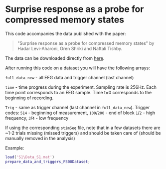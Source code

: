 # Surprise response as a probe for compressed memory states

This code accompanies the data published with the paper:

> "Surprise response as a probe for compressed memory states" 
by Hadar Levi-Aharoni, Oren Shriki and Naftali Tishby.

The data can be downloaded directly from [here](https://www.dropbox.com/s/66c4y2kzug3cvcz/P300Data_and_Code.zip?dl=1). 

After running this code on a dataset you will have the following arrays:

`full_data_new` - all EEG data and trigger channel (last channel)

`time` - time progress during the experiment. Sampling rate is 256Hz. Each
       time point corresponds to an EEG sample. Time t=0 corresponds to
       the beginning of recording.
       
`Trig` - same as trigger channel (last channel in `full_data_new`). Trigger
      codes: `514` - beginning of measurement, `100`/`200` - end of block
             `1`/`2` - high frequency, `3`/`4` - low frequency
             
If using the corresponding `stimSeq` file, note that in a few datasets 
there are ~1-2 trials missing (missed triggers) and should be taken care of
(should be manually removed in the analysis)

Example:
```MATLAB
load('S1\Data_S1.mat')
prepare_data_and_triggers_P300Dataset;
```
